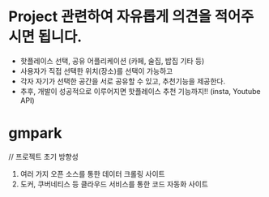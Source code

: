 # Project 관련하여 자유롭게 의견을 적어주시면 됩니다.

- 핫플레이스 선택, 공유 어플리케이션 (카페, 술집, 밥집 기타 등)
- 사용자가 직접 선택한 위치(장소)를 선택이 가능하고 
- 각자 자기가 선택한 공간을 서로 공유할 수 있고, 추천기능을 제공한다.
- 추후, 개발이 성공적으로 이루어지면 핫플레이스 추천 기능까지!! (insta, Youtube API)

# gmpark
// 프로젝트 초기 방향성
1. 여러 가지 오픈 소스를 통한 데이터 크롤링 사이트
2. 도커, 쿠버네티스 등 클라우드 서비스를 통한 코드 자동화 사이트
